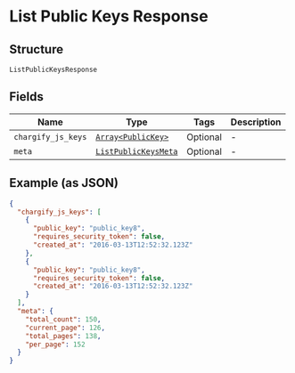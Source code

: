 
# List Public Keys Response

## Structure

`ListPublicKeysResponse`

## Fields

| Name | Type | Tags | Description |
|  --- | --- | --- | --- |
| `chargify_js_keys` | [`Array<PublicKey>`](../../doc/models/public-key.md) | Optional | - |
| `meta` | [`ListPublicKeysMeta`](../../doc/models/list-public-keys-meta.md) | Optional | - |

## Example (as JSON)

```json
{
  "chargify_js_keys": [
    {
      "public_key": "public_key8",
      "requires_security_token": false,
      "created_at": "2016-03-13T12:52:32.123Z"
    },
    {
      "public_key": "public_key8",
      "requires_security_token": false,
      "created_at": "2016-03-13T12:52:32.123Z"
    }
  ],
  "meta": {
    "total_count": 150,
    "current_page": 126,
    "total_pages": 138,
    "per_page": 152
  }
}
```

